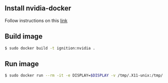 ## Install nvidia-docker
Follow instructions on this [link](https://docs.nvidia.com/datacenter/cloud-native/container-toolkit/install-guide.html#installing-on-ubuntu-and-debian)

## Build image

```Bash
$ sudo docker build -t ignition:nvidia .
```

## Run image

```Bash
$ sudo docker run --rm -it -e DISPLAY=$DISPLAY -v /tmp/.X11-unix:/tmp/.X11-unix:ro --gpus all ignition:nvidia ign gazebo
```
